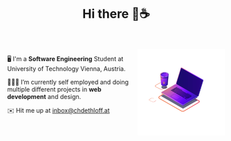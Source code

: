 
<div align="center">
<h1> Hi there 👋☕️</h1>
</div>


<br />
<br />

 
<!-- Source https://lottiefiles.com/63487-programming-computer?lang=de -->
<img align="right" width="40%" alt="GIF" src="animation.gif" />
    
🖥   I'm a **Software Engineering** Student
at University of Technology Vienna, Austria. 

👨🏽‍💻 I’m currently self employed and doing multiple different
projects in **web development** and design. 

✉️   Hit me up at <a href="mailto:inbox@chdethloff.at">inbox@chdethloff.at</a>






